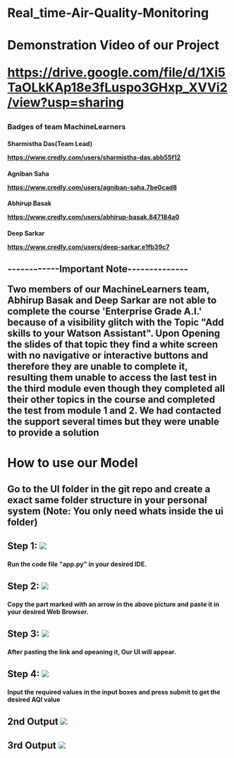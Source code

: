 # Real_time-Air-Quality-Monitoring

<h1> Demonstration Video of our Project
  
  https://drive.google.com/file/d/1Xi5TaOLkKAp18e3fLuspo3GHxp_XVVi2/view?usp=sharing

 <h3>Badges of team MachineLearners
  
 <h4>Sharmistha Das(Team Lead)
      
  https://www.credly.com/users/sharmistha-das.abb55f12
      
  <h4>Agniban Saha
      
   https://www.credly.com/users/agniban-saha.7be0cad8
      
  <h4>Abhirup Basak
      
   https://www.credly.com/users/abhirup-basak.847184a0
      
  <h4>Deep Sarkar
     
   https://www.credly.com/users/deep-sarkar.e1fb39c7
  
  <h2>------------Important Note--------------
    
 Two members of our MachineLearners team, Abhirup Basak and Deep Sarkar are not able to complete the course
'Enterprise Grade A.I.' because of a visibility glitch with the Topic "Add skills to your Watson Assistant".
Upon Opening the slides of that topic they find a white screen with no navigative or interactive buttons and therefore they are unable to complete it,
resulting them unable to access the last test in the third module even though they completed all their other topics in the course and 
completed the test from module 1 and 2.
    We had contacted the support several times but they were unable to provide a solution   
    
  
  
  <h1> How to use our Model

<h2> Go to the UI folder in the git repo and create a exact same folder structure in your personal system (Note: You only need whats inside the ui folder)
  
<h2>Step 1:
  
<img src = "Screen Shots/step1 ss.jpg">
  
 <h4> Run the code file "app.py" in your desired IDE.

   
<h2> Step 2:
  
  <img src = "Screen Shots/step2 ss.jpg">
  
  <h4> Copy the part marked with an arrow in the above picture and paste it in your desired Web Browser.
    
<h2> Step 3:
  
  <img src = "Screen Shots/step3 ss.jpeg">
  
  <h4> After pasting the link and opeaning it, Our UI will appear.
    
<h2> Step 4:
  
  <img src = "Screen Shots/step4 ss.jpeg">
  
  <h4> Input the required values in the input boxes and press submit to get the desired AQI value

 <h2>2nd Output
   
   <img src = "Screen Shots/output2.jpeg">
   
 <h2>3rd Output
   
   <img src = "Screen Shots/output3.jpeg">
